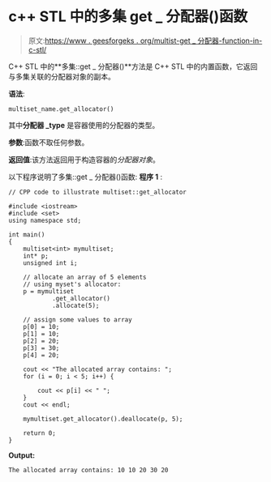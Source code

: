 # c++ STL 中的多集 get _ 分配器()函数

> 原文:[https://www . geesforgeks . org/multist-get _ 分配器-function-in-c-stl/](https://www.geeksforgeeks.org/multiset-get_allocator-function-in-c-stl/)

C++ STL 中的**多集::get _ 分配器()**方法是 C++ STL 中的内置函数，它返回与多集关联的分配器对象的副本。

**语法**:

```
multiset_name.get_allocator()
```

其中**分配器 _type** 是容器使用的分配器的类型。

**参数**:函数不取任何参数。

**返回值**:该方法返回用于构造容器的*分配器对象*。

以下程序说明了多集::get _ 分配器()函数:
**程序 1** :

```
// CPP code to illustrate multiset::get_allocator

#include <iostream>
#include <set>
using namespace std;

int main()
{
    multiset<int> mymultiset;
    int* p;
    unsigned int i;

    // allocate an array of 5 elements
    // using myset's allocator:
    p = mymultiset
            .get_allocator()
            .allocate(5);

    // assign some values to array
    p[0] = 10;
    p[1] = 10;
    p[2] = 20;
    p[3] = 30;
    p[4] = 20;

    cout << "The allocated array contains: ";
    for (i = 0; i < 5; i++) {

        cout << p[i] << " ";
    }
    cout << endl;

    mymultiset.get_allocator().deallocate(p, 5);

    return 0;
}
```

**Output:**

```
The allocated array contains: 10 10 20 30 20

```